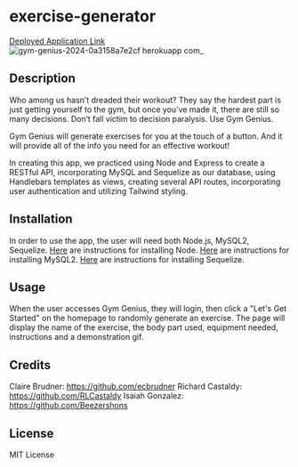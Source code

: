 # exercise-generator

[Deployed Application Link](https://gym-genius-2024-0a3158a7e2cf.herokuapp.com/login)
![gym-genius-2024-0a3158a7e2cf herokuapp com_](https://github.com/ecbrudner/lyric-decoder/assets/148579054/08ca545f-be6a-4f1f-8c8e-810a82d44271)

## Description

Who among us hasn’t dreaded their workout?
They say the hardest part is just getting yourself to the gym, but once you’ve made it, there are still so many decisions.
Don’t fall victim to decision paralysis. Use Gym Genius.

Gym Genius will generate exercises for you at the touch of a button. 
And it will provide all of the info you need for an effective workout!

In creating this app, we practiced using Node and Express to create a RESTful API, incorporating MySQL and Sequelize as our database, using Handlebars templates as views, creating several API routes, incorporating user authentication and utilizing Tailwind styling.

## Installation

In order to use the app, the user will need both Node.js, MySQL2, Sequelize. [Here](https://nodejs.org/en/learn/getting-started/how-to-install-nodejs) are instructions for installing Node. [Here](https://coding-boot-camp.github.io/full-stack/mysql/mysql-installation-guide) are instructions for installing MySQL2. [Here](https://www.npmjs.com/package/sequelize) are instructions for installing Sequelize.

## Usage

When the user accesses Gym Genius, they will login, then click a "Let's Get Started" on the homepage to randomly generate an exercise. 
The page will display the name of the exercise, the body part used, equipment needed, instructions and a demonstration gif.

## Credits

Claire Brudner: https://github.com/ecbrudner
Richard Castaldy: https://github.com/RLCastaldy
Isaiah Gonzalez: https://github.com/Beezershons

## License

MIT License
